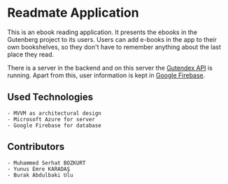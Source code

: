 # Readmate Application

This is an ebook reading application. It presents the ebooks in the Gutenberg project to its users. Users can add e-books in the app to their own bookshelves, so they don't have to remember anything about the last place they read.

There is a server in the backend and on this server the [Gutendex API](https://github.com/garethbjohnson/gutendex) is running. Apart from this, user information is kept in [Google Firebase](https://firebase.google.com/).

## Used Technologies

    - MVVM as architectural design
    - Microsoft Azure for server
    - Google Firebase for database

## Contributors

    - Muhammed Serhat BOZKURT
    - Yunus Emre KARADAŞ
    - Burak Abdulbaki Ulu
